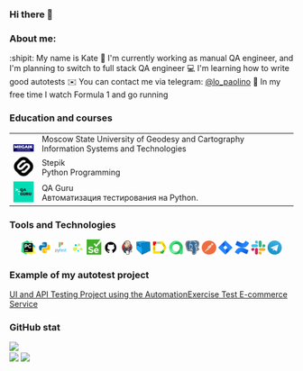 ### Hi there 👋

### About me:

:shipit: My name is Kate
:hammer: I'm currently working as manual QA engineer, and I'm planning to switch to full stack QA engineer
:computer: I'm learning how to write good autotests
:envelope: You can contact me via telegram: <a target="_blank" href="https://t.me/lo_paolino">@lo_paolino</a>
:checkered_flag: In my free time I watch Formula 1 and go running


### Education and courses
<table width="100%" border='0'>
    <tr><td width="10%" valign="bottom"><img src="icons/miigaik.png"></td><td valign="middle">Moscow State University of Geodesy and Cartography</br>Information Systems and Technologies</td></tr>
    <tr><td width="10%" valign="bottom"><img src="icons/stepik.png"></td><td valign="middle">Stepik</br>Python Programming</td></tr>
    <tr><td width="10%" valign="bottom"><img src="icons/qa_guru.png"></td><td valign="middle">QA Guru</br>Автоматизация тестирования на Python.</td></tr>
</table>

### Tools and Technologies

<p  align="center">
  <code><img width="5%" title="Pycharm" src="https://github.com/shadowkatja/shadowkatja/blob/master/icons/pycharm.png"></code>
  <code><img width="5%" title="Python" src="https://github.com/shadowkatja/shadowkatja/blob/master/icons/python.png"></code>
  <code><img width="5%" title="Pytest" src="https://github.com/shadowkatja/shadowkatja/blob/master/icons/pytest.png"></code>
  <code><img width="5%" title="Selene" src="https://github.com/shadowkatja/shadowkatja/blob/master/icons/selene.png"></code>
  <code><img width="5%" title="Selenium" src="https://github.com/shadowkatja/shadowkatja/blob/master/icons/selenium.png"></code>
  <code><img width="5%" title="GitHub" src="https://github.com/shadowkatja/shadowkatja/blob/master/icons/github.png"></code>
  <code><img width="5%" title="Jenkins" src="https://github.com/shadowkatja/shadowkatja/blob/master/icons/jenkins.png"></code>
  <code><img width="5%" title="Selenoid" src="https://github.com/shadowkatja/shadowkatja/blob/master/icons/selenoid.png"></code>
  <code><img width="5%" title="Allure Report" src="https://github.com/shadowkatja/shadowkatja/blob/master/icons/allure.png"></code>
  <code><img width="5%" title="Allure TestOps" src="https://github.com/shadowkatja/shadowkatja/blob/master/icons/allure_testops.png"></code>
  <code><img width="5%" title="PostgreSQL" src="https://github.com/shadowkatja/shadowkatja/blob/master/icons/postgre.png"></code>
  <code><img width="5%" title="Postman" src="https://github.com/shadowkatja/shadowkatja/blob/master/icons/postman.png"></code>
  <code><img width="5%" title="Jira" src="https://github.com/shadowkatja/shadowkatja/blob/master/icons/jira.png"></code>
  <code><img width="5%" title="Confluence" src="https://github.com/shadowkatja/shadowkatja/blob/master/icons/confluence.png"></code>
  <code><img width="5%" title="Slack" src="https://github.com/shadowkatja/shadowkatja/blob/master/icons/slack.png"></code>
  <code><img width="5%" title="Telegram" src="https://github.com/shadowkatja/shadowkatja/blob/master/icons/telegram.png"></code>
</p>

### Example of my autotest project
<a target="_blank" href="https://github.com/shadowkatja/qa_guru_python_8_final_work">UI and API Testing Project using the AutomationExercise Test E-commerce Service</a>

### GitHub stat

![](http://github-profile-summary-cards.vercel.app/api/cards/profile-details?username=shadowkatja&theme=github)
</br>
![](http://github-profile-summary-cards.vercel.app/api/cards/repos-per-language?username=shadowkatja&theme=github) ![](http://github-profile-summary-cards.vercel.app/api/cards/stats?username=shadowkatja&theme=github)


